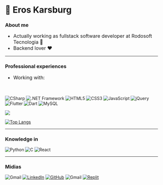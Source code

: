 <style>
.ring {
    color: red;
}

.bg {
    color: #0000;
}

.ttl-clr{
    color: fffff0;
}

.badge-sts-theme {
    background-color: #0000;
    color: fffff0;
    border-color: fffff0;
}

/**/

.dft-font {
    font-size: 16px;
}
</style>

<body>
<h1> 👤 Eros Karsburg </h1>

<h3> About me </h3>

<div class="dft-font">
  <ul>
    <li>Actually working as fullstack software developer at Rodosoft Tecnologia 📌</li>
    <li>Backend lover ❤️</li>
  </ul>
</div>

<hr>

<h3>Professional experiences</h3>

<div class="dft-font">
  <ul>
    <li>Working with:</li>
  </ul></br>
</div>

![CSharp](https://img.shields.io/badge/C%23-239120?style=for-the-badge&logo=c-sharp&logoColor=white)
![.NET Framework](https://img.shields.io/badge/.NET-5C2D91?style=for-the-badge&logo=.net&logoColor=white)
![HTML5](https://img.shields.io/badge/HTML5-E34F26?style=for-the-badge&logo=html5&logoColor=white)
![CSS3](https://img.shields.io/badge/CSS3-1572B6?style=for-the-badge&logo=css3&logoColor=white)
![JavaScript](https://img.shields.io/badge/JavaScript-F7DF1E?style=for-the-badge&logo=javascript&logoColor=black)
![jQuery](https://img.shields.io/badge/jQuery-0769AD?style=for-the-badge&logo=jquery&logoColor=white)
![Flutter](https://img.shields.io/badge/Flutter-02569B?style=for-the-badge&logo=flutter&logoColor=white)
![Dart](https://img.shields.io/badge/Dart-0175C2?style=for-the-badge&logo=dart&logoColor=white)
![MySQL](https://img.shields.io/badge/MySQL-00000F?style=for-the-badge&logo=mysql&logoColor=white)

<div style="">

<picture>
  <source
    srcset="https://github-readme-stats.vercel.app/api?username=Brokisin&show_icons=true&bg_color=0000&border_color=dcdcdc&title_color=fffff0&text_color=dcdcdc&ring_color=ff0000&icon_color=ff0000"
    media="(prefers-color-scheme: dark)"
  />
  <source
    srcset="https://github-readme-stats.vercel.app/api?username=Brokisin&show_icons=true"
    media="(prefers-color-scheme: light), (prefers-color-scheme: no-preference)"
  />
  <img src="https://github-readme-stats.vercel.app/api?username=Brokisin&show_icons=true" />
</picture>

[![Top Langs](https://github-readme-stats.vercel.app/api/top-langs/?username=Brokisin&layout=donut&bg_color=0000&border_color=dcdcdc&title_color=fffff0&text_color=dcdcdc)](https://github.com/Brokisin/github-readme-stats)
</div>

<hr>

<h3>Knowledge in</h3>

![Python](https://img.shields.io/badge/Python-14354C?style=for-the-badge&logo=python&logoColor=white)
![C](https://img.shields.io/badge/C-00599C?style=for-the-badge&logo=c&logoColor=white)
![React](https://img.shields.io/badge/React-20232A?style=for-the-badge&logo=react&logoColor=61DAFB)

<hr>

<h3>Midias</h3>

![Gmail](https://img.shields.io/badge/Gmail-D14836?style=for-the-badge&logo=gmail&logoColor=white)
[![LinkedIn](https://img.shields.io/badge/LinkedIn-0077B5?style=for-the-badge&logo=linkedin&logoColor=white)](https://www.linkedin.com/in/eros-karsburg-05630b221/)
[![GitHub](https://img.shields.io/badge/GitHub-100000?style=for-the-badge&logo=github&logoColor=white)](https://github.com/Brokisin)
![Gmail](https://img.shields.io/badge/Gmail-D14836?style=for-the-badge&logo=gmail&logoColor=white)
[![Replit](https://img.shields.io/badge/Replit-100000?style=for-the-badge&logo=replit&logoColor=orange)](https://replit.com/@ErosKarsburg?path=&tab=repls)

</body>